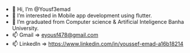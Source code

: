 - 👋 Hi, I’m @Yousf3emad
- 👀 I’m interested in Mobile app development using flutter.
- 🌱 I’m graduated from Computer science & Artificial Inteligence Banha University.
- 📫 Gmail => eyousf478@gmail.com
- 📫 LinkedIn => https://www.linkedin.com/in/youssef-emad-a16b18214

